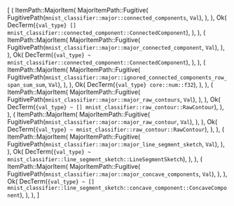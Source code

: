 [
    (
        ItemPath::MajorItem(
            MajorItemPath::Fugitive(
                FugitivePath(`mnist_classifier::major::connected_components`, `Val`),
            ),
        ),
        Ok(
            DecTerm(`{val_type} [] mnist_classifier::connected_component::ConnectedComponent`),
        ),
    ),
    (
        ItemPath::MajorItem(
            MajorItemPath::Fugitive(
                FugitivePath(`mnist_classifier::major::major_connected_component`, `Val`),
            ),
        ),
        Ok(
            DecTerm(`{val_type} ~ mnist_classifier::connected_component::ConnectedComponent`),
        ),
    ),
    (
        ItemPath::MajorItem(
            MajorItemPath::Fugitive(
                FugitivePath(`mnist_classifier::major::ignored_connected_components_row_span_sum_sum`, `Val`),
            ),
        ),
        Ok(
            DecTerm(`{val_type} core::num::f32`),
        ),
    ),
    (
        ItemPath::MajorItem(
            MajorItemPath::Fugitive(
                FugitivePath(`mnist_classifier::major::major_raw_contours`, `Val`),
            ),
        ),
        Ok(
            DecTerm(`{val_type} ~ [] mnist_classifier::raw_contour::RawContour`),
        ),
    ),
    (
        ItemPath::MajorItem(
            MajorItemPath::Fugitive(
                FugitivePath(`mnist_classifier::major::major_raw_contour`, `Val`),
            ),
        ),
        Ok(
            DecTerm(`{val_type} ~ mnist_classifier::raw_contour::RawContour`),
        ),
    ),
    (
        ItemPath::MajorItem(
            MajorItemPath::Fugitive(
                FugitivePath(`mnist_classifier::major::major_line_segment_sketch`, `Val`),
            ),
        ),
        Ok(
            DecTerm(`{val_type} ~ mnist_classifier::line_segment_sketch::LineSegmentSketch`),
        ),
    ),
    (
        ItemPath::MajorItem(
            MajorItemPath::Fugitive(
                FugitivePath(`mnist_classifier::major::major_concave_components`, `Val`),
            ),
        ),
        Ok(
            DecTerm(`{val_type} ~ [] mnist_classifier::line_segment_sketch::concave_component::ConcaveComponent`),
        ),
    ),
]